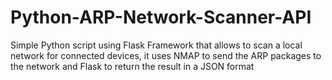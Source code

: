 # Python-ARP-Network-Scanner-API

Simple Python script using Flask Framework that allows to scan a local network for connected devices, it uses NMAP to send the ARP packages to the network and Flask to return the result in a JSON format